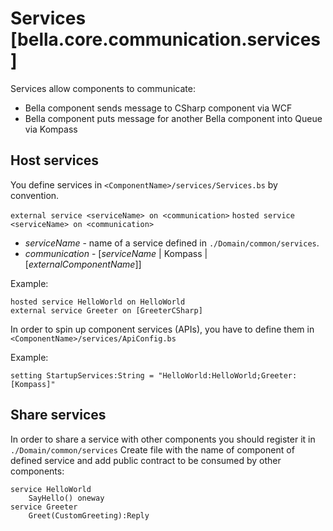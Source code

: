 # Services [bella.core.communication.services]

Services allow components to communicate:

* Bella component sends message to CSharp component via WCF
* Bella component puts message for another Bella component into Queue via Kompass

## Host services

You define services in `<ComponentName>/services/Services.bs` by convention.

`external service <serviceName> on <communication>`
`hosted service <serviceName> on <communication>`

- *serviceName* - name of a service defined in `./Domain/common/services`.
- *communication* - [*serviceName* | Kompass | [*externalComponentName*]]

Example:

```bs
hosted service HelloWorld on HelloWorld
external service Greeter on [GreeterCSharp]
```

In order to spin up component services (APIs), you have to define them in `<ComponentName>/services/ApiConfig.bs`

Example:

```bs
setting StartupServices:String = "HelloWorld:HelloWorld;Greeter:[Kompass]"
```

## Share services

In order to share a service with other components you should register it in `./Domain/common/services`
Create file with the name of component of defined service and add public contract to be consumed by other components:

```bella
service HelloWorld
    SayHello() oneway
service Greeter
    Greet(CustomGreeting):Reply
```
